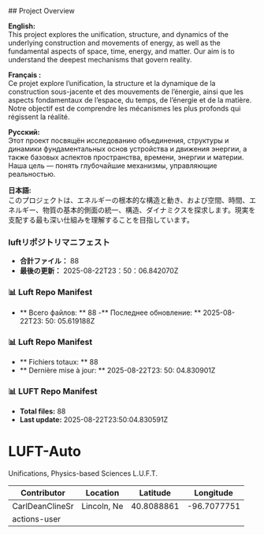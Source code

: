 <!-- LUFT_MANIFEST_JA START -->## Project Overview

**English:**  
This project explores the unification, structure, and dynamics of the underlying construction and movements of energy, as well as the fundamental aspects of space, time, energy, and matter. Our aim is to understand the deepest mechanisms that govern reality.

**Français :**  
Ce projet explore l’unification, la structure et la dynamique de la construction sous-jacente et des mouvements de l’énergie, ainsi que les aspects fondamentaux de l’espace, du temps, de l’énergie et de la matière. Notre objectif est de comprendre les mécanismes les plus profonds qui régissent la réalité.

**Русский:**  
Этот проект посвящён исследованию объединения, структуры и динамики фундаментальных основ устройства и движения энергии, а также базовых аспектов пространства, времени, энергии и материи. Наша цель — понять глубочайшие механизмы, управляющие реальностью.

**日本語:**  
このプロジェクトは、エネルギーの根本的な構造と動き、および空間、時間、エネルギー、物質の基本的側面の統一、構造、ダイナミクスを探求します。現実を支配する最も深い仕組みを理解することを目指しています。
### luftリポジトリマニフェスト

-  **合計ファイル：** 88
-  **最後の更新：** 2025-08-22T23：50：06.842070Z
<!-- LUFT_MANIFEST_JA END -->

<!-- LUFT_MANIFEST_RU START -->
### 📊 Luft Repo Manifest

- ** Всего файлов: ** 88
-** Последнее обновление: ** 2025-08-22T23: 50: 05.619188Z
<!-- LUFT_MANIFEST_RU END -->

<!-- LUFT_MANIFEST_FR START -->
### 📊 Luft Repo Manifest

- ** Fichiers totaux: ** 88
- ** Dernière mise à jour: ** 2025-08-22T23: 50: 04.830901Z
<!-- LUFT_MANIFEST_FR END -->

<!-- LUFT_MANIFEST_EN START -->
### 📊 LUFT Repo Manifest

- **Total files:** 88
- **Last update:** 2025-08-22T23:50:04.830591Z

<!-- LUFT_MANIFEST_EN END -->

# LUFT-Auto
Unifications, Physics-based Sciences L.U.F.T.

<!-- LUFT_CONTRIBUTOR_MAP START -->
| Contributor | Location | Latitude | Longitude |
|-------------|----------|----------|-----------|
| CarlDeanClineSr | Lincoln, Ne | 40.8088861 | -96.7077751 |
| actions-user |  |  |  |

<!-- LUFT_CONTRIBUTOR_MAP END -->
